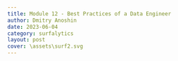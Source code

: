 ```yaml
---
title: Module 12 - Best Practices of a Data Engineer
author: Dmitry Anoshin 
date: 2023-06-04
category: surfalytics
layout: post
cover: \assets\surf2.svg
---
```

